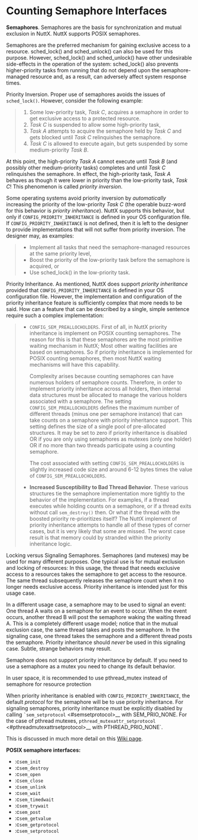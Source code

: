 # Counting Semaphore Interfaces

**Semaphores**. Semaphores are the basis for synchronization and mutual
exclusion in NuttX. NuttX supports POSIX semaphores.

Semaphores are the preferred mechanism for gaining exclusive access to a
resource. sched\_lock() and sched\_unlock() can also be used for this
purpose. However, sched\_lock() and sched\_unlock() have other
undesirable side-effects in the operation of the system: sched\_lock()
also prevents higher-priority tasks from running that do not depend upon
the semaphore-managed resource and, as a result, can adversely affect
system response times.

Priority Inversion. Proper use of semaphores avoids the issues of
`sched_lock()`. However, consider the following example:

> 1.  Some low-priority task, *Task C*, acquires a semaphore in order to
>     get exclusive access to a protected resource.
> 2.  *Task C* is suspended to allow some high-priority task,
> 3.  *Task A* attempts to acquire the semaphore held by *Task C* and
>     gets blocked until *Task C* relinquishes the semaphore.
> 4.  *Task C* is allowed to execute again, but gets suspended by some
>     medium-priority *Task B*.

At this point, the high-priority *Task A* cannot execute until *Task B*
(and possibly other medium-priority tasks) completes and until *Task C*
relinquishes the semaphore. In effect, the high-priority task, *Task A*
behaves as though it were lower in priority than the low-priority task,
*Task C*\! This phenomenon is called *priority inversion*.

Some operating systems avoid priority inversion by *automatically*
increasing the priority of the low-priority *Task C* (the operable
buzz-word for this behavior is *priority inheritance*). NuttX supports
this behavior, but only if `CONFIG_PRIORITY_INHERITANCE` is defined in
your OS configuration file. If `CONFIG_PRIORITY_INHERITANCE` is not
defined, then it is left to the designer to provide implementations that
will not suffer from priority inversion. The designer may, as examples:

>   - Implement all tasks that need the semaphore-managed resources at
>     the same priority level,
>   - Boost the priority of the low-priority task before the semaphore
>     is acquired, or
>   - Use sched\_lock() in the low-priority task.

Priority Inheritance. As mentioned, NuttX does support *priority
inheritance* provided that `CONFIG_PRIORITY_INHERITANCE` is defined in
your OS configuration file. However, the implementation and
configuration of the priority inheritance feature is sufficiently
complex that more needs to be said. How can a feature that can be
described by a single, simple sentence require such a complex
implementation:

>   - `CONFIG_SEM_PREALLOCHOLDERS`. First of all, in NuttX priority
>     inheritance is implement on POSIX counting semaphores. The reason
>     for this is that these semaphores are the most primitive waiting
>     mechanism in NuttX; Most other waiting facilities are based on
>     semaphores. So if priority inheritance is implemented for POSIX
>     counting semaphores, then most NuttX waiting mechanisms will have
>     this capability.
>     
>     Complexity arises because counting semaphores can have numerous
>     holders of semaphore counts. Therefore, in order to implement
>     priority inheritance across all holders, then internal data
>     structures must be allocated to manage the various holders
>     associated with a semaphore. The setting
>     `CONFIG_SEM_PREALLOCHOLDERS` defines the maximum number of
>     different threads (minus one per semaphore instance) that can take
>     counts on a semaphore with priority inheritance support. This
>     setting defines the size of a single pool of pre-allocated
>     structures. It may be set to zero if priority inheritance is
>     disabled OR if you are only using semaphores as mutexes (only one
>     holder) OR if no more than two threads participate using a
>     counting semaphore.
>     
>     The cost associated with setting `CONFIG_SEM_PREALLOCHOLDERS` is
>     slightly increased code size and around 6-12 bytes times the value
>     of `CONFIG_SEM_PREALLOCHOLDERS`.
> 
>   - **Increased Susceptibility to Bad Thread Behavior**. These various
>     structures tie the semaphore implementation more tightly to the
>     behavior of the implementation. For examples, if a thread executes
>     while holding counts on a semaphore, or if a thread exits without
>     call `sem_destroy()` then. Or what if the thread with the boosted
>     priority re-prioritizes itself? The NuttX implement of priority
>     inheritance attempts to handle all of these types of corner cases,
>     but it is very likely that some are missed. The worst case result
>     is that memory could by stranded within the priority inheritance
>     logic.

Locking versus Signaling Semaphores. Semaphores (and mutexes) may be
used for many different purposes. One typical use is for mutual
exclusion and locking of resources: In this usage, the thread that needs
exclusive access to a resources takes the semaphore to get access to the
resource. The same thread subsequently releases the semaphore count when
it no longer needs exclusive access. Priority inheritance is intended
just for this usage case.

In a different usage case, a semaphore may to be used to signal an
event: One thread A waits on a semaphore for an event to occur. When the
event occurs, another thread B will post the semaphore waking the
waiting thread A. This is a completely different usage model; notice
that in the mutual exclusion case, the same thread takes and posts the
semaphore. In the signaling case, one thread takes the semaphore and a
different thread posts the semaphore. Priority inheritance should
*never* be used in this signaling case. Subtle, strange behaviors may
result.

Semaphore does not support priority inheritance by default. If you need
to use a semaphore as a mutex you need to change its default behavior.

In user space, it is recommended to use pthread\_mutex instead of
semaphore for resource protection

When priority inheritance is enabled with `CONFIG_PRIORITY_INHERITANCE`,
the default *protocol* for the semaphore will be to use priority
inheritance. For signaling semaphores, priority inheritance must be
explicitly disabled by calling `` `sem_setprotocol ``
\<\#semsetprotocol\><span class="title-ref">\_\_ with
</span><span class="title-ref">SEM\_PRIO\_NONE</span><span class="title-ref">.
For the case of pthread mutexes, </span>`pthread_mutexattr_setprotocol`
\<\#pthreadmutexattrsetprotocol\><span class="title-ref">\_\_ with
</span><span class="title-ref">PTHREAD\_PRIO\_NONE</span>\`.

This is discussed in much more detail on this [Wiki
page](https://cwiki.apache.org/confluence/display/NUTTX/Signaling+Semaphores+and+Priority+Inheritance).

**POSIX semaphore interfaces:**

  - :c`sem_init`
  - :c`sem_destroy`
  - :c`sem_open`
  - :c`sem_close`
  - :c`sem_unlink`
  - :c`sem_wait`
  - :c`sem_timedwait`
  - :c`sem_trywait`
  - :c`sem_post`
  - :c`sem_getvalue`
  - :c`sem_getprotocol`
  - :c`sem_setprotocol`
